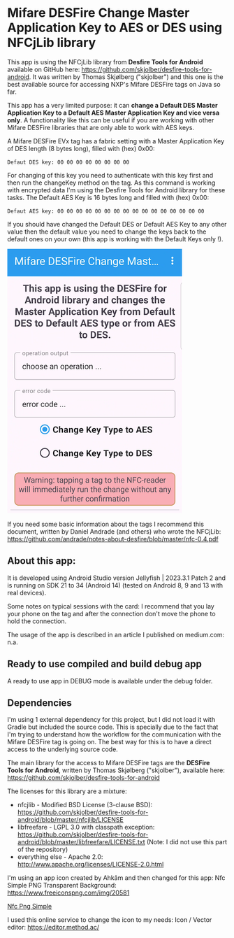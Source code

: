 # Mifare DESFire Change Master Application Key to AES or DES using NFCjLib library

This app is using the NFCjLib library from **Desfire Tools for Android** available on GitHub here:
https://github.com/skjolber/desfire-tools-for-android. It was written by Thomas Skjølberg ("skjolber") and this one is the best available source for accessing 
NXP's Mifare DESFire tags on Java so far. 

This app has a very limited purpose: it can **change a Default DES Master Application Key to a Default AES Master Application Key and vice versa only**.
A functionality like this can be useful if you are working with other Mifare DESFire libraries that are only able to work with AES keys.

A Mifare DESFire EVx tag has a fabric setting with a Master Application Key of DES length (8 bytes long), filled with (hex) 0x00: 
```plaintext
Defaut DES key: 00 00 00 00 00 00 00 00
```

For changing of this key you need to authenticate with this key first and then run the changeKey method on the tag. As this command is working with 
encrypted data I'm using the Desfire Tools for Android library for these tasks. The Default AES Key is 16 bytes long and filled with (hex) 0x00:

```plaintext
Defaut AES key: 00 00 00 00 00 00 00 00 00 00 00 00 00 00 00 00
```

If you should have changed the Default DES or Default AES Key to any other value then the default value you need to change the keys back to the default ones 
on your own (this app is working with the Default Keys only !).

![Application after start](docs/screenshots/web/app_img.png)

If you need some basic information about the tags I recommend this document, written by Daniel Andrade (and others) who wrote the NFCjLib: 
https://github.com/andrade/notes-about-desfire/blob/master/nfc-0.4.pdf

## About this app:

It is developed using Android Studio version Jellyfish | 2023.3.1 Patch 2 and is running on SDK 21 to 34 (Android 14) (tested on 
Android 8, 9 and 13 with real devices).

Some notes on typical sessions with the card: I recommend that you lay your phone on the tag and after the connection don't move the phone to hold the 
connection.

The usage of the app is described in an article I published on medium.com: n.a.

## Ready to use compiled and build debug app

A ready to use app in DEBUG mode is available under the debug folder.

## Dependencies

I'm using 1 external dependency for this project, but I did not load it with Gradle but included the source code. 
This is specially due to the fact that I'm trying to understand how the workflow for the communication with the 
Mifare DESFire tag is going on. The best way for this is to have a direct access to the underlying source code.

The main library for the access to Mifare DESFire tags are the **DESFire Tools for Android**, written by Thomas Skjølberg ("skjolber"), 
available here: https://github.com/skjolber/desfire-tools-for-android 

The licenses for this library are a mixture:
- nfcjlib - Modified BSD License (3-clause BSD): https://github.com/skjolber/desfire-tools-for-android/blob/master/nfcjlib/LICENSE
- libfreefare - LGPL 3.0 with classpath exception: https://github.com/skjolber/desfire-tools-for-android/blob/master/libfreefare/LICENSE.txt (Note: I did not use this part of the repository)
- everything else - Apache 2.0: http://www.apache.org/licenses/LICENSE-2.0.html

I'm using an app icon created by Ahkâm and then changed for this app: 
Nfc Simple PNG Transparent Background: https://www.freeiconspng.com/img/20581

<a href="https://www.freeiconspng.com/img/20581">Nfc Png Simple</a>

I used this online service to change the icon to my needs: Icon / Vector editor: https://editor.method.ac/
